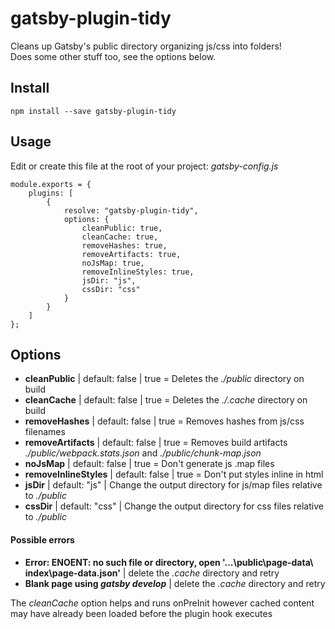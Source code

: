 # gatsby-plugin-tidy
Cleans up Gatsby's public directory organizing js/css into folders!  
Does some other stuff too, see the options below.

## Install
```
npm install --save gatsby-plugin-tidy
```

## Usage
Edit or create this file at the root of your project: *gatsby-config.js*
```
module.exports = {
    plugins: [
        {
            resolve: "gatsby-plugin-tidy",
            options: {
                cleanPublic: true,
				cleanCache: true,
                removeHashes: true,
                removeArtifacts: true,
                noJsMap: true,
                removeInlineStyles: true,
                jsDir: "js",
                cssDir: "css"
            }
        }
    ]
};
```

## Options
- **cleanPublic** | default: false | true = Deletes the *./public* directory on build
- **cleanCache** | default: false | true = Deletes the *./.cache* directory on build
- **removeHashes** | default: false | true = Removes hashes from js/css filenames
- **removeArtifacts** | default: false | true = Removes build artifacts *./public/webpack.stats.json* and *./public/chunk-map.json*
- **noJsMap** | default: false | true = Don't generate js .map files
- **removeInlineStyles** | default: false | true = Don't put styles inline in html
- **jsDir** | default: "js" | Change the output directory for js/map files relative to *./public*
- **cssDir** | default: "css" | Change the output directory for css files relative to *./public*

#### Possible errors
- **Error: ENOENT: no such file or directory, open '...\public\page-data\  index\page-data.json'** | delete the *.cache* directory and retry
- **Blank page using *gatsby develop*** | delete the *.cache* directory and retry
  
The *cleanCache* option helps and runs onPreInit however cached content may have already been loaded before the plugin hook executes